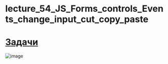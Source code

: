 # lecture_54_JS_Forms_controls_Events_change_input_cut_copy_paste  

#  [Задачи ](https://github.com/schoolteacherMP/lecture_54_JS_Forms_controls_Events_change_input_cut_copy_paste/blob/main/tasks.md)  

![image](https://user-images.githubusercontent.com/113675674/226163452-b126343b-58d1-4691-8a1a-4bdcde72ebcd.png)  

